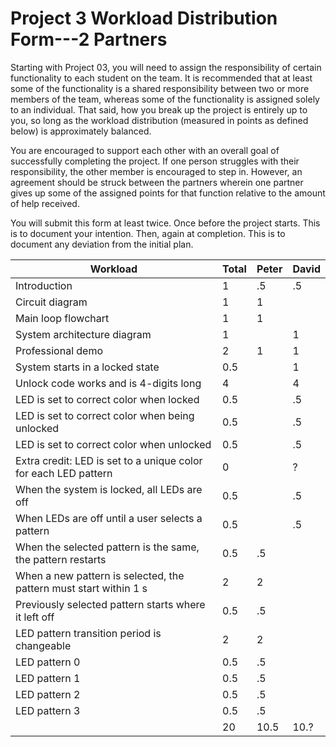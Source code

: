 # Project 3 Workload Distribution Form---2 Partners

Starting with Project 03, you will need to assign the responsibility of certain functionality to each student on the team.  It is recommended that at least some of the functionality is a shared responsibility between two or more members of the team, whereas some of the functionality is assigned solely to an individual.  That said, how you break up the project is entirely up to you, so long as the workload distribution (measured in points as defined below) is approximately balanced.

You are encouraged to support each other with an overall goal of successfully completing the project.  If one person struggles with their responsibility, the other member is encouraged to step in.  However, an agreement should be struck between the partners wherein one partner gives up some of the assigned points for that function relative to the amount of help received.  

You will submit this form at least twice.  Once before the project starts.  This is to document your intention.  Then, again at completion.  This is to document any deviation from the initial plan.  

| Workload                                                          | Total | Peter     | David     |
|-------------------------------------------------------------------|-------|-----------|-----------|
|Introduction                                                       | 1     |     .5    |    .5     |
|Circuit diagram                                                    | 1     |      1    |           |
|Main loop flowchart                                                | 1     |      1    |           |
|System architecture diagram                                        | 1     |           |     1     |
|Professional demo                                                  | 2     |      1    |     1     |
|System starts in a locked state                                    | 0.5   |           |     1     |
|Unlock code works and is 4-digits long                             | 4     |           |     4     |
|LED is set to correct color when locked                            | 0.5   |           |    .5     |
|LED is set to correct color when being unlocked                    | 0.5   |           |    .5     |
|LED is set to correct color when unlocked                          | 0.5   |           |    .5     |
|Extra credit: LED is set to a unique color for each LED pattern    | 0     |           |    ?      |
|When the system is locked, all LEDs are off                        | 0.5   |           |    .5     |
|When LEDs are off until a user selects a pattern                   | 0.5   |           |    .5     |
|When the selected pattern is the same, the pattern restarts        | 0.5   |     .5    |           |
|When a new pattern is selected, the pattern must start within 1 s  | 2     |     2     |           |
|Previously selected pattern starts where it left off               | 0.5   |     .5    |           |
|LED pattern transition period is changeable                        | 2     |     2     |           |
|LED pattern 0                                                      | 0.5   |     .5    |           |
|LED pattern 1                                                      | 0.5   |     .5    |           |
|LED pattern 2                                                      | 0.5   |     .5    |           |
|LED pattern 3                                                      | 0.5   |     .5    |           |
|                                                                   | 20    |     10.5  |     10.?  |
